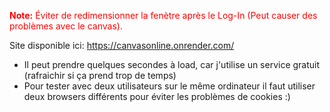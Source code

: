 <span style="color:red">**Note:** Éviter de redimensionner la fenètre après le Log-In (Peut causer des problèmes avec le canvas).</span>

Site disponible ici: <https://canvasonline.onrender.com/> 
* Il peut prendre quelques secondes à load, car j'utilise un service gratuit (rafraichir si ça prend trop de temps)
* Pour tester avec deux utilisateurs sur le même ordinateur il faut utiliser deux browsers différents pour éviter les problèmes de cookies :)
